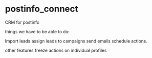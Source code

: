 # postinfo_connect
CRM for postinfo

things we have to be able to do:

Import leads
assign leads to campaigns
send emails
schedule actions.

other features
freeze actions on individual profiles
